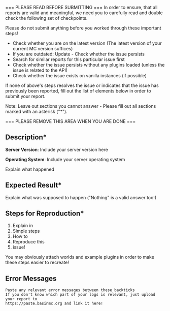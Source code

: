 === PLEASE READ BEFORE SUBMITTING ===
In order to ensure, that all reports are valid and meaningful, we need you to carefully read and
double check the following set of checkpoints.

Please do not submit anything before you worked through these important steps!

- Check whether you are on the latest version (The latest version of your current MC version suffices)
- If you are outdated: Update - Check whether the issue persists
- Search for similar reports for this particular issue first
- Check whether the issue persists without any plugins loaded (unless the issue is related to the API)
- Check whether the issue exists on vanilla instances (if possible)

If none of above's steps resolves the issue or indicates that the issue has previously been
reported, fill out the list of elements below in order to submit your report.

Note: Leave out sections you cannot answer - Please fill out all sections marked with an asterisk ("*").

=== PLEASE REMOVE THIS AREA WHEN YOU ARE DONE ===

## Description*
**Server Version**: Include your server version here

**Operating System**: Include your server operating system

Explain what happened

## Expected Result*
Explain what was supposed to happen ("Nothing" is a valid answer too!)

## Steps for Reproduction*
1. Explain in
2. Simple steps
3. How to
4. Reproduce this
5. issue!

You may obviously attach worlds and example plugins in order to make these steps easier to recreate!

## Error Messages
```
Paste any relevant error messages between these backticks
If you don't know which part of your logs is relevant, just upload your report to
https://paste.basinmc.org and link it here!
```
